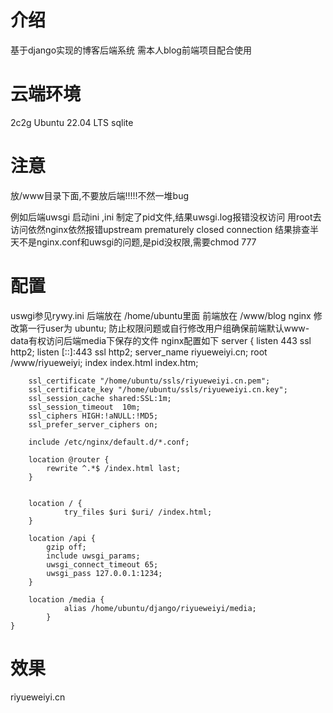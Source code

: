 # 介绍
基于django实现的博客后端系统
需本人blog前端项目配合使用

# 云端环境
2c2g 
Ubuntu 22.04 LTS
sqlite

# 注意

放/www目录下面,不要放后端!!!!!不然一堆bug

例如后端uwsgi 启动ini ,ini 制定了pid文件,结果uwsgi.log报错没权访问
用root去访问依然nginx依然报错upstream prematurely closed connection
结果排查半天不是nginx.conf和uwsgi的问题,是pid没权限,需要chmod 777

# 配置

uswgi参见rywy.ini
后端放在 /home/ubuntu里面
前端放在 /www/blog
nginx 修改第一行user为 ubuntu; 防止权限问题或自行修改用户组确保前端默认www-data有权访问后端media下保存的文件
nginx配置如下
server {
        listen       443 ssl http2;
        listen       [::]:443 ssl http2;
        server_name  riyueweiyi.cn;
        root         /www/riyueweiyi;
		index 		index.html index.htm;

        ssl_certificate "/home/ubuntu/ssls/riyueweiyi.cn.pem";
        ssl_certificate_key "/home/ubuntu/ssls/riyueweiyi.cn.key";
        ssl_session_cache shared:SSL:1m;
        ssl_session_timeout  10m;
        ssl_ciphers HIGH:!aNULL:!MD5;
        ssl_prefer_server_ciphers on;

        include /etc/nginx/default.d/*.conf;

		location @router {
			rewrite ^.*$ /index.html last;
		}

		
        location / {
                try_files $uri $uri/ /index.html;
        }
		
		location /api { 
			gzip off;		
			include uwsgi_params;
	        uwsgi_connect_timeout 65;
	        uwsgi_pass 127.0.0.1:1234;
		}

		location /media {
				alias /home/ubuntu/django/riyueweiyi/media;
			}
    }


# 效果
riyueweiyi.cn
